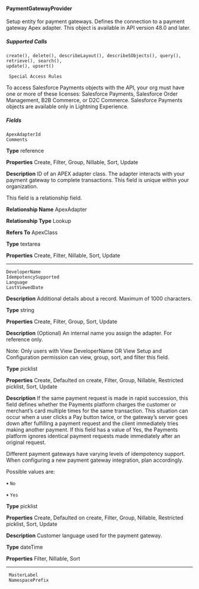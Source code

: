 #### PaymentGatewayProvider

Setup entity for payment gateways. Defines the connection to a payment gateway Apex adapter. This object is available in API version
48.0 and later.

##### Supported Calls
```
create(), delete(), describeLayout(), describeSObjects(), query(), retrieve(), search(),
update(), upsert()

 Special Access Rules

```
To access Salesforce Payments objects with the API, your org must have one or more of these licenses: Salesforce Payments, Salesforce
Order Management, B2B Commerce, or D2C Commerce. Salesforce Payments objects are available only in Lightning Experience.

##### Fields

```
ApexAdapterId
Comments

```

**Type**
reference

**Properties**
Create, Filter, Group, Nillable, Sort, Update

**Description**
ID of an APEX adapter class. The adapter interacts with your payment gateway to complete
transactions. This field is unique within your organization.

This field is a relationship field.

**Relationship Name**
ApexAdapter

**Relationship Type**
Lookup

**Refers To**
ApexClass

**Type**
textarea

**Properties**
Create, Filter, Nillable, Sort, Update


-----

```
DeveloperName
IdempotencySupported
Language
LastViewedDate

```

**Description**
Additional details about a record. Maximum of 1000 characters.

**Type**
string

**Properties**
Create, Filter, Group, Sort, Update

**Description**
(Optional) An internal name you assign the adapter. For reference only.

Note: Only users with View DeveloperName OR View Setup and Configuration
permission can view, group, sort, and filter this field.

**Type**
picklist

**Properties**
Create, Defaulted on create, Filter, Group, Nillable, Restricted picklist, Sort, Update

**Description**
If the same payment request is made in rapid succession, this field defines whether the
Payments platform charges the customer or merchant’s card multiple times for the same
transaction. This situation can occur when a user clicks a Pay button twice, or the gateway’s
server goes down after fulfilling a payment request and the client immediately tries making
another payment. If this field has a value of Yes, the Payments platform ignores identical
payment requests made immediately after an original request.

Different payment gateways have varying levels of idempotency support. When configuring
a new payment gateway integration, plan accordingly.

Possible values are:

**•** `No`

**•** `Yes`

**Type**
picklist

**Properties**
Create, Defaulted on create, Filter, Group, Nillable, Restricted picklist, Sort, Update

**Description**
Customer language used for the payment gateway.

**Type**
dateTime

**Properties**
Filter, Nillable, Sort


-----

```
 MasterLabel
 NamespacePrefix
